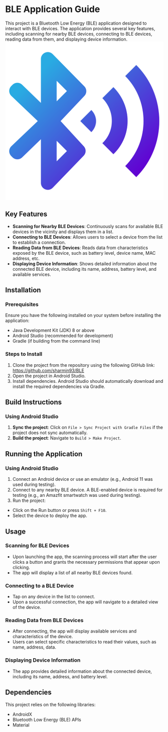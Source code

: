 # BLE Application Guide

This project is a Bluetooth Low Energy (BLE) application designed to interact with BLE devices. The application provides several key features, including scanning for nearby BLE devices, connecting to BLE devices, reading data from them, and displaying device information.
![Workflow](app/src/assets/images/bluetooth_icon.png)
## Key Features

- **Scanning for Nearby BLE Devices**: Continuously scans for available BLE devices in the vicinity and displays them in a list.
- **Connecting to BLE Devices**: Allows users to select a device from the list to establish a connection.
- **Reading Data from BLE Devices**: Reads data from characteristics exposed by the BLE device, such as battery level, device name, MAC address, etc.
- **Displaying Device Information**: Shows detailed information about the connected BLE device, including its name, address, battery level, and available services.

## Installation

### Prerequisites

Ensure you have the following installed on your system before installing the application:

- Java Development Kit (JDK) 8 or above
- Android Studio (recommended for development)
- Gradle (if building from the command line)

### Steps to Install

1. Clone the project from the repository using the following GitHub link: https://github.com/sharmin93/BLE
2. Open the project in Android Studio.
3. Install dependencies. Android Studio should automatically download and install the required dependencies via Gradle.

## Build Instructions

### Using Android Studio

1. **Sync the project**: Click on `File > Sync Project with Gradle Files` if the project does not sync automatically.
2. **Build the project**: Navigate to `Build > Make Project`.

## Running the Application

### Using Android Studio

1. Connect an Android device or use an emulator (e.g., Android 11 was used during testing).
2. Connect to any nearby BLE device. A BLE-enabled device is required for testing (e.g., an Amazfit smartwatch was used during testing).
3. Run the project:
- Click on the Run button or press `Shift + F10`.
- Select the device to deploy the app.

## Usage

### Scanning for BLE Devices

- Upon launching the app, the scanning process will start after the user clicks a button and grants the necessary permissions that appear upon clicking.
- The app will display a list of all nearby BLE devices found.

### Connecting to a BLE Device

- Tap on any device in the list to connect.
- Upon a successful connection, the app will navigate to a detailed view of the device.

### Reading Data from BLE Devices

- After connecting, the app will display available services and characteristics of the device.
- Users can select specific characteristics to read their values, such as name, address, data.

### Displaying Device Information

- The app provides detailed information about the connected device, including its name, address, and battery level.

## Dependencies

This project relies on the following libraries:

- AndroidX
- Bluetooth Low Energy (BLE) APIs
- Material



